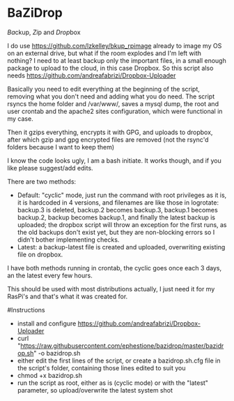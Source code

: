 # BaZiDrop

*Ba*ckup, *Zi*p and *Drop*box

I do use https://github.com/lzkelley/bkup_rpimage already to image my OS on an external drive, but what if the room explodes and I'm left with nothing?
I need to at least backup only the important files, in a small enough package to upload to the cloud, in this case Dropbox.
So this script also needs https://github.com/andreafabrizi/Dropbox-Uploader

Basically you need to edit everything at the beginning of the script, removing what you don't need and adding what you do need.
The script rsyncs the home folder and /var/www/, saves a mysql dump, the root and user crontab and the apache2 sites configuration, which were functional in my case.

Then it gzips everything, encrypts it with GPG, and uploads to dropbox, after which gzip and gpg encrypted files are removed (not the rsync'd folders because I want to keep them)

I know the code looks ugly, I am a bash initiate. It works though, and if you like please suggest/add edits.

There are two methods:

- Default: "cyclic" mode, just run the command with root privileges as it is, it is hardcoded in 4 versions, and filenames are like those in logrotate: backup.3 is deleted, backup.2 becomes backup.3, backup.1 becomes backup.2, backup becomes backup.1, and finally the latest backup is uploaded; the dropbox script will throw an exception for the first runs, as the old backups don't exist yet, but they are non-blocking errors so I didn't bother implementing checks.
- Latest: a backup-latest file is created and uploaded, overwriting existing file on dropbox.

I have both methods running in crontab, the cyclic goes once each 3 days, an the latest every few hours.

This should be used with most distributions actually, I just need it for my RasPi's and that's what it was created for.

#Instructions
- install and configure https://github.com/andreafabrizi/Dropbox-Uploader
- curl "https://raw.githubusercontent.com/ephestione/bazidrop/master/bazidrop.sh" -o bazidrop.sh
- either edit the first lines of the script, or create a bazidrop.sh.cfg file in the script's folder, containing those lines edited to suit you
- chmod +x bazidrop.sh
- run the script as root, either as is (cyclic mode) or with the "latest" parameter, so upload/overwrite the latest system shot
